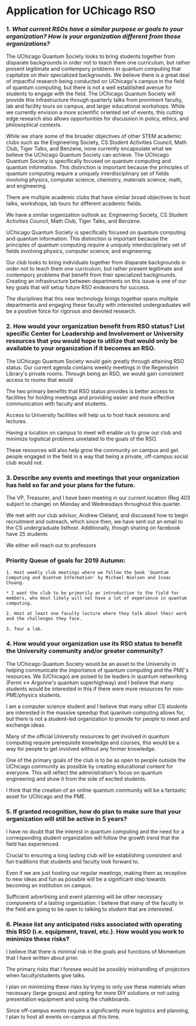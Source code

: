 # Application for UChicago RSO

### 1. *What current RSOs have a similar purpose or goals to your organization?  How is your organization different from those organizations?*

The UChicago Quantum Society looks to bring students together from disparate backgrounds in order not to teach them one curriculum, but rather present legitimate and contempory problems in quantum computing that capitalize on their specialized backgrounds. We believe there is a great deal of impactful research being conducted on UChicago's campus in the field of quantum computing, but there is not a well established avenue for students to engage with the field. The UChicago Quantum Society will provide this infrastructure through quarterly talks from prominent faculty, lab and facility tours on campus, and larger educational workshops. While we currently envision a more scientific oriented set of events, this cutting edge research also allows opportunities for discussion in policy, ethics, and philosophical contexts.

While we share some of the broader objectives of other STEM academic clubs such as the Engineering Society, CS Student Activities Council, Math Club, Tiger Talks, and Benzene, none currently encapsulate what we believe the UChicago Quantum Society can achieve. The UChicago Quantum Society is specifically focused on quantum computing and quantum information. This distinction is important because the principles of quantum computing require a uniquely interdisciplinary set of fields involving physics, computer science, chemistry, materials science, math, and engineering.



There are multiple academic clubs that have similar broad objectives to host talks, workshops, lab tours for different academic fields.

We have a similar organization outlook as: Engineering Society, CS Student Activities Council, Math Club, Tiger Talks, and Benzene.
 
UChicago Quantum Society is specifically focused on quantum computing and quantum information. This distinction is important because the principles of quantum computing require a uniquely interdisciplinary set of fields involving  physics, computer science, and engineering.

Our club looks to bring individuals together from disparate backgrounds in order not to teach them one curriculum, but rather present legitimate and contempory problems that benefit from their specialized backgrounds. Creating an infrastructure between departments on this issue is one of our key goals that will setup future RSO endeavors for success.

The disciplines that this new technology brings together spans multiple departments and engaging these faculty with interested undergraduates will be a positive force for rigorous and devoted research.

### 2. How would your organization benefit from RSO status?  List specific Center for Leadership and Involvement or University resources that you would hope to utilize that would only be available to your organization if it becomes an RSO.

The UChicago Quantum Society would gain greatly through attaining RSO status. Our current agenda contains weekly meetings in the Regenstein Library's private rooms. Through being an RSO, we would gain consistent access to rooms that would 



The two primary benefits that RSO status provides is better access to facilities for holding meetings and providing easier and more effective communication with faculty and students.

Access to University facilities will help us to host hack sessions and lectures.

Having a location on campus to meet will enable us to grow our club and minimize logistical problems unrelated to the goals of the RSO. 

These resources will also help grow the community on campus and get people engaged in the field in a way that being a private, off-campus social club would not.

### 3. Describe any events and meetings that your organization has held so far and your plans for the future.

The VP, Treasurer, and I have been meeting in our current location (Reg 403 subject to change) on Monday and Wednesdays throughout this quarter.

We met with our club advisor, Andrew Cleland, and discussed how to begin recruitment and outreach, which since then, we have sent out an email to the CS undergraduate listhost. Additionally, though sharing on facebook have 25 students 

We either will reach out to professors 

### Priority Queue of goals for 2019 Autumn:

	1. Host weekly club meetings where we follow the book 'Quantum Computing and Quantum Information' by Michael Nielsen and Isaac Chuang.
 
	* I want the club to be primarily an introduction to the field for members, who most likely will not have a lot of experience in quantum computing.

	2. Host at least one faculty lecture where they talk about their work and the challenges they face.

	3. Tour a lab. 

### 4. How would your organization use its RSO status to benefit the University community and/or greater community?

The UChicago Quantum Society would be an asset to the University in helping communicate the importance of quantum computing and the PME's resources. We (UChicago) are poised to be leaders in quantum networking (Fermi <-> Argonne's quantum superhighway) and I believe that many students would be interested in this if there were more resources for non-PME/physics students.

I am a computer science student and I believe that many other CS students are interested in the massive speedup that quantum computing allows for, but there is not a student-led organization to provide for people to meet and exchange ideas. 

Many of the official University resources to get involved in quantum computing require prerequisite knowledge and courses, this would be a way for people to get involved without any former knowledge.

One of the primary goals of the club is to be as open to people outside the UChicago community as possible by creating educational content for everyone. This will reflect the administration's focus on quantum engineering and show it from the side of excited students. 

I think that the creation of an online quantum community will be a fantastic asset for UChicago and the PME.

### 5. If granted recognition, how do plan to make sure that your organization will still be active in 5 years?

I have no doubt that the interest in quantum computing and the need for a corresponding student organization will follow the growth trend that the field has experienced.

Crucial to ensuring a long lasting club will be establishing consistent and fun traditions that students and faculty look forward to. 

Even if we are just hosting our regular meetings, making them as receptive to new ideas and fun as possible will be a significant step towards becoming an institution on campus. 

Sufficient advertising and event planning will be other necessary components of a lasting organization.
I believe that many of the faculty in the field are going to be open to talking to student that are interested.


### 6. Please list any anticipated risks associated with operating this RSO (i.e. equipment, travel, etc.). How would you work to minimize these risks?

I believe that there is minimal risk in the goals and functions of Momentum that I have written about prior.

The primary risks that I foresee would be possibly mishandling of projectors when faculty/students give talks. 

I plan on minimizing these risks by trying to only use these materials when necessary (large groups) and opting for more DIY solutions or not using presentation equipment and using the chalkboards.

Since off-campus events require a significantly more logistics and planning, I plan to host all events on-campus at this time.
